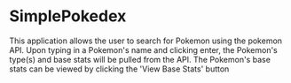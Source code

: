# SimplePokedex
This application allows the user to search for Pokemon using the pokemon API.
Upon typing in a Pokemon's name and clicking enter,
the Pokemon's type(s) and base stats will be pulled from the API.
The Pokemon's base stats can be viewed by clicking the 'View Base Stats' button
